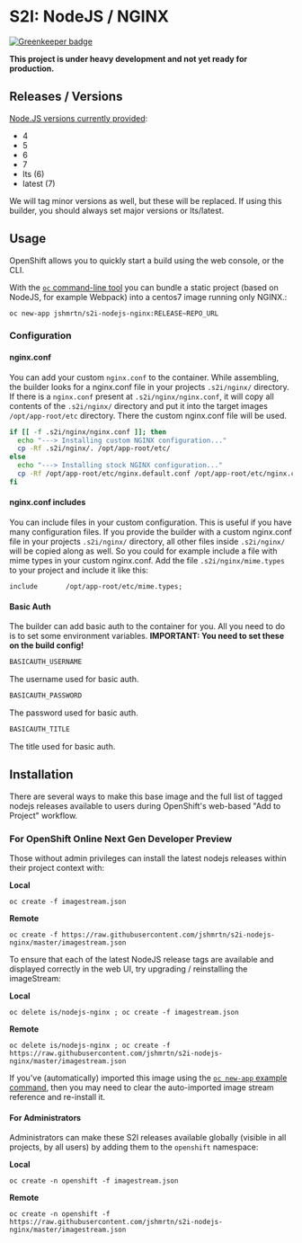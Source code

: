 # S2I: NodeJS / NGINX

[![Greenkeeper badge](https://badges.greenkeeper.io/jshmrtn/s2i-nodejs-nginx.svg)](https://greenkeeper.io/)

**This project is under heavy development and not yet ready for production.**

## Releases / Versions

[Node.JS versions currently provided](https://hub.docker.com/r/jshmrtn/s2i-nodejs-nginx/tags/):

- 4
- 5
- 6
- 7
- lts (6)
- latest (7)

We will tag minor versions as well, but these will be replaced. If using this builder, you should always set major versions or lts/latest.

## Usage

OpenShift allows you to quickly start a build using the web console, or the CLI.

With the [`oc` command-line tool](https://github.com/openshift/origin/releases) you can bundle a static project (based on NodeJS, for example Webpack) into a centos7 image running only NGINX.:

    oc new-app jshmrtn/s2i-nodejs-nginx:RELEASE~REPO_URL

### Configuration

#### nginx.conf

You can add your custom `nginx.conf` to the container. While assembling, the builder looks for a nginx.conf file in your projects `.s2i/nginx/` directory. If there is a `nginx.conf` present at `.s2i/nginx/nginx.conf`, it will copy all contents of the `.s2i/nginx/` directory and put it into the target images `/opt/app-root/etc` directory. There the custom nginx.conf file will be used.

```bash
if [[ -f .s2i/nginx/nginx.conf ]]; then
  echo "---> Installing custom NGINX configuration..."
  cp -Rf .s2i/nginx/. /opt/app-root/etc/
else
  echo "---> Installing stock NGINX configuration..."
  cp -Rf /opt/app-root/etc/nginx.default.conf /opt/app-root/etc/nginx.conf
fi
```

#### nginx.conf includes

You can include files in your custom configuration. This is useful if you have many configuration files. If you provide the builder with a custom nginx.conf file in your projects `.s2i/nginx/` directory, all other files inside `.s2i/nginx/` will be copied along as well. So you could for example include a file with mime types in your custom nginx.conf. Add the file `.s2i/nginx/mime.types` to your project and include it like this:

```
include       /opt/app-root/etc/mime.types;
```



#### Basic Auth

The builder can add basic auth to the container for you. All you need to do is to set some environment variables.
**IMPORTANT: You need to set these on the build config!**

```bash
BASICAUTH_USERNAME
```

The username used for basic auth.

```bash
BASICAUTH_PASSWORD
```

The password used for basic auth.

```bash
BASICAUTH_TITLE
```

The title used for basic auth.

## Installation

There are several ways to make this base image and the full list of tagged nodejs releases available to users during OpenShift's web-based "Add to Project" workflow.

### For OpenShift Online Next Gen Developer Preview

Those without admin privileges can install the latest nodejs releases within their project context with:

**Local**

    oc create -f imagestream.json

**Remote**

    oc create -f https://raw.githubusercontent.com/jshmrtn/s2i-nodejs-nginx/master/imagestream.json

To ensure that each of the latest NodeJS release tags are available and displayed correctly in the web UI, try upgrading / reinstalling the imageStream:

**Local**

    oc delete is/nodejs-nginx ; oc create -f imagestream.json

**Remote**

    oc delete is/nodejs-nginx ; oc create -f https://raw.githubusercontent.com/jshmrtn/s2i-nodejs-nginx/master/imagestream.json

If you've (automatically) imported this image using the [`oc new-app` example command](#usage), then you may need to clear the auto-imported image stream reference and re-install it.

#### For Administrators

Administrators can make these S2I releases available globally (visible in all projects, by all users) by adding them to the `openshift` namespace:

**Local**

    oc create -n openshift -f imagestream.json

**Remote**

    oc create -n openshift -f https://raw.githubusercontent.com/jshmrtn/s2i-nodejs-nginx/master/imagestream.json
